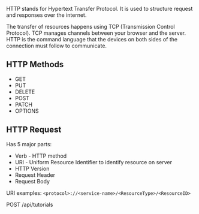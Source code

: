 HTTP stands for Hypertext Transfer Protocol. It is used to structure request and responses over the internet. 

The transfer of resources happens using TCP (Transmission Control Protocol). TCP manages channels between your browser and the server. HTTP is the command language that the devices on both sides of the connection must follow to communicate.

## HTTP Methods
- GET
- PUT
- DELETE
- POST
- PATCH
- OPTIONS

## HTTP Request
Has 5 major parts:
- Verb - HTTP method
- URI - Uniform Resource Identifier to identify resource on server
- HTTP Version 
- Request Header
- Request Body

URI examples:
`<protocol>://<service-name>/<ResourceType>/<ResourceID>`

POST /api/tutorials